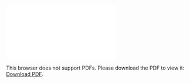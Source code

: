 <object data="christ-in-song/CIS1908pdfs/237.pdf" type="application/pdf" width="100%" height="1024px">
    <embed src="christ-in-song/CIS1908pdfs/237.pdf">
        <p>This browser does not support PDFs. Please download the PDF to view it: <a href="christ-in-song/CIS1908pdfs/237.pdf">Download PDF</a>.</p>
    </embed>
</object>
